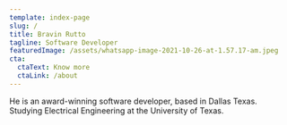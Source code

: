 ```yaml
---
template: index-page
slug: /
title: Bravin Rutto
tagline: Software Developer
featuredImage: /assets/whatsapp-image-2021-10-26-at-1.57.17-am.jpeg
cta:
  ctaText: Know more
  ctaLink: /about
---
```

He is an award-winning software developer, based in Dallas Texas. Studying Electrical Engineering at the University of Texas.